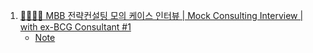 1. [👨‍💼👩‍💼 MBB 전략컨설팅 모의 케이스 인터뷰 | Mock Consulting Interview | with ex-BCG Consultant #1](https://youtu.be/SHD7AsJiwOQ)
    - [Note](./Note/%EC%A4%91%EA%B3%A0%EC%B0%A8%EC%BC%80%EC%9D%B4%EC%8A%A4.md)